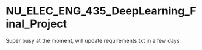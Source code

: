 # NU_ELEC_ENG_435_DeepLearning_Final_Project

Super busy at the moment, will update requirements.txt in a few days
